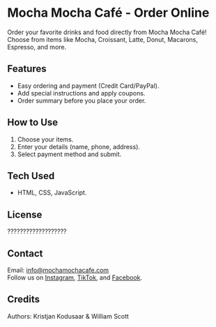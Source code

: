 # Mocha Mocha Café - Order Online

Order your favorite drinks and food directly from Mocha Mocha Café! Choose from items like Mocha, Croissant, Latte, Donut, Macarons, Espresso, and more.

## Features
- Easy ordering and payment (Credit Card/PayPal).
- Add special instructions and apply coupons.
- Order summary before you place your order.

## How to Use
1. Choose your items.
2. Enter your details (name, phone, address).
3. Select payment method and submit.

## Tech Used
- HTML, CSS, JavaScript.

## License
???????????????????

## Contact
Email: info@mochamochacafe.com  
Follow us on [Instagram](https://www.instagram.com/mochamochacaf/), [TikTok](https://www.tiktok.com/@mochamochacaf), and [Facebook](https://www.facebook.com/profile.php?id=61572262236199).


## Credits
Authors:
Kristjan Kodusaar & William Scott
